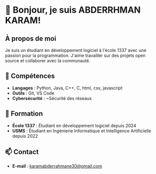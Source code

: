 # 👋 Bonjour, je suis ABDERRHMAN KARAM!

## À propos de moi
Je suis un étudiant en développement logiciel à l'école 1337 avec une passion pour la programmation. J'aime travailler sur des projets open source et collaborer avec la communauté.

## 🔧 Compétences
- **Langages** : Python, Java, C++, C, html, css, javascript
- **Outils** : Git, VS Code
- **Cybersécurité** : ~Sécurité des réseaux


## 🏫 Formation
- **École 1337** : Étudiant en développement logiciel depuis 2024
- **USMS** : Étudiant en Ingénierie Informatique et Intelligence Artificielle depuis 2022


## 📫 Contact
- **E-mail** : karamabderrahmane30@gmail.com
